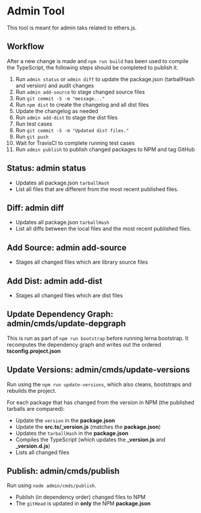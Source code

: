 Admin Tool
==========

This tool is meant for admin taks related to ethers.js.


Workflow
--------

After a new change is made and `npm run build` has been used to compile the
TypeScript, the following steps should be completed to publish it.

1. Run `admin status` or `admin diff` to update the package.json (tarballHash and version) and audit changes
2. Run `admin add-source` to stage changed source files
3. Run `git commit -S -m "message..."`
4. Run `npm dist` to create the changelog and all dist files
5. Update the changelog as needed
6. Run `admin add-dist` to stage the dist files
7. Run test cases
8. Run `git commit -S -m "Updated dist files."`
9. Run `git push`
10. Wait for TravisCI to complete running test cases
11. Run `admin publish` to publish changed packages to NPM and tag GitHub


Status: admin status
--------------------

- Updates all package.json `tarballHash`
- List all files that are different from the most recent published files.

Diff: admin diff
----------------

- Updates all package.json `tarballHash`
- List all diffs between the local files and the most recent published files.

Add Source: admin add-source
----------------------------

- Stages all changed files which are library source files

Add Dist: admin add-dist
------------------------

- Stages all changed files which are dist files


Update Dependency Graph: admin/cmds/update-depgraph
---------------------------------------------------

This is run as part of `npm run bootstrap` before running lerna bootstrap.
It recomputes the dependency graph and writes out the ordered
**tsconfig.project.json**


Update Versions: admin/cmds/update-versions
-------------------------------------------

Run using the `npm run update-versions`, which also cleans, bootstraps  and
rebuilds the project.

For each package that has changed from the version in NPM (the published
tarballs are compared):

- Update the `version` in the **package.json**
- Update the **src.ts/_version.js** (matches the **package.json**)
- Updates the `tarballHash` in the **package.json**
- Compiles the TypeScript (which updates the **_version.js** and **_version.d.js**)
- Lists all changed files


Publish: admin/cmds/publish
----------------------------

Run using `node admin/cmds/publish`.

- Publish (in dependency order) changed files to NPM
- The `gitHead` is updated in **only** the NPM **package.json**

